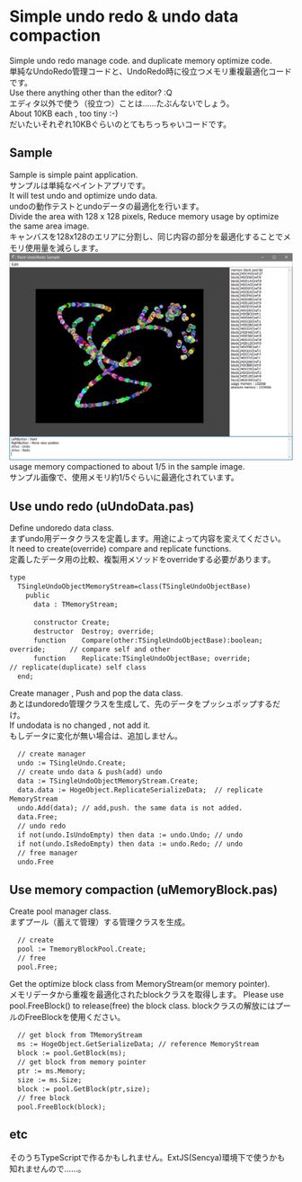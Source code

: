 # Simple undo redo & undo data compaction 
Simple undo redo manage code. and duplicate memory optimize code.\
単純なUndoRedo管理コードと、UndoRedo時に役立つメモリ重複最適化コードです。\
Use there anything other than the editor? :Q \
エディタ以外で使う（役立つ）ことは……たぶんないでしょう。\
About 10KB each , too tiny :-)\
だいたいそれぞれ10KBぐらいのとてもちっちゃいコードです。

## Sample
Sample is simple paint application.\
サンプルは単純なペイントアプリです。\
It will test undo and optimize undo data.\
undoの動作テストとundoデータの最適化を行います。\
Divide the area with 128 x 128 pixels, Reduce memory usage by optimize the same area image.\
キャンバスを128x128のエリアに分割し、同じ内容の部分を最適化することでメモリ使用量を減らします。
<img src="image01.png">
usage memory compactioned to about 1/5 in the sample image.\
サンプル画像で、使用メモリ約1/5ぐらいに最適化されています。

## Use undo redo (uUndoData.pas)
Define undoredo data class.\
まずundo用データクラスを定義します。用途によって内容を変えてください。\
It need to create(override) compare and replicate functions.\
定義したデータ用の比較、複製用メソッドをoverrideする必要があります。


```delphi
type
  TSingleUndoObjectMemoryStream=class(TSingleUndoObjectBase)
    public
      data : TMemoryStream;

      constructor Create;
      destructor  Destroy; override;
      function    Compare(other:TSingleUndoObjectBase):boolean; override;      // compare self and other
      function    Replicate:TSingleUndoObjectBase; override;                   // replicate(duplicate) self class
  end;
```
Create manager , Push and pop the data class.\
あとはundoredo管理クラスを生成して、先のデータをプッシュポップするだけ。\
If undodata is no changed , not add it.\
もしデータに変化が無い場合は、追加しません。
```delphi
  // create manager
  undo := TSingleUndo.Create;
  // create undo data & push(add) undo
  data := TSingleUndoObjectMemoryStream.Create;
  data.data := HogeObject.ReplicateSerializeData;  // replicate MemoryStream
  undo.Add(data); // add,push. the same data is not added.
  data.Free;
  // undo redo
  if not(undo.IsUndoEmpty) then data := undo.Undo; // undo
  if not(undo.IsRedoEmpty) then data := undo.Redo; // undo
  // free manager
  undo.Free
```

## Use memory compaction (uMemoryBlock.pas)
Create pool manager class.\
まずプール（蓄えて管理）する管理クラスを生成。
```delphi
  // create
  pool := TmemoryBlockPool.Create;
  // free
  pool.Free;
```
Get the optimize block class from MemoryStream(or memory pointer).\
メモリデータから重複を最適化されたblockクラスを取得します。
Please use pool.FreeBlock() to release(free) the block class.
blockクラスの解放にはプールのFreeBlockを使用ください。
```delphi
  // get block from TMemoryStream
  ms := HogeObject.GetSerializeData; // reference MemoryStream
  block := pool.GetBlock(ms);
  // get block from memory pointer
  ptr := ms.Memory;
  size := ms.Size;
  block := pool.GetBlock(ptr,size);
  // free block
  pool.FreeBlock(block);
```
## etc
そのうちTypeScriptで作るかもしれません。ExtJS(Sencya)環境下で使うかも知れませんので……。

